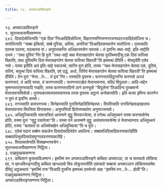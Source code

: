 ```yaml
---
title: १३. अप्पमञ्‍ञाविभङ्गो

---
```

१३. अप्पमञ्‍ञाविभङ्गो  
१. सुत्तन्तभाजनीयवण्णना  
६४२. दिसादेसोधिनाति ‘‘एकं दिस’’न्तिआदिदिसोधिना, विहारगामनिगमनगरजनपदरज्‍जादिदेसोधिना च। सत्तोधिनाति ‘‘सब्बा इत्थियो, सब्बे पुरिसा, अरिया, अनरिया’’तिआदिवसप्पवत्तेन सत्तोधिना। एतस्साति एतस्स पदस्स, पदत्थस्स वा। अनुवत्तकन्ति अधिकारवसेन पवत्तकं। तं द्वयन्ति तथा-सद्दो, इति-सद्दोति उभयं। ‘‘तथा दुतिय’’न्ति हि वुत्ते ‘‘तथा-सद्दो यथा मेत्तासहगतेन चेतसा पुरत्थिमादीसु एकं दिसं फरित्वा विहरति, तथा दुतियम्पि दिसं मेत्तासहगतेन चेतसा फरित्वा विहरती’’ति इममत्थं दीपेति। सेसद्वयेपि एसेव नयो। यस्मा इतीति अयं इति-सद्दो पकारत्थे, एवन्ति वुत्तं होति, तस्मा ‘‘यथा मेत्तासहगतेन चेतसा एकं, दुतियं, ततियं, चतुत्थं दिसं फरित्वा विहरति, एवं उद्धं, अधो, तिरियं मेत्तासहगतेन चेतसा फरित्वा विहरती’’ति इममत्थं दीपेति। तेन वुत्तं ‘‘मेत्ता…पे॰… तं द्वय’’न्ति। तस्साति द्वयस्स। फरणन्तरादिट्ठानन्ति फरणतो अञ्‍ञं फरणन्तरं, तं आदि यस्स, तं फरणन्तरादि। फरणन्तरञ्हेतं मेत्ताभावनाय, यदिदं विपुलता। आदि-सद्देन भुम्मन्तरपगुणभावादि गय्हति, तस्स फरणन्तरादिनो ठानं ठानभूतो ‘‘विपुलेना’’तिआदिना वुच्‍चमानो मेत्ताभावनाविसेसो। वुत्तप्पकारमत्तपरामसनस्स तस्स द्वयस्स अट्ठानं अनोकासोति। इति कत्वा इमिना कारणेन न वुत्तं तं द्वयन्ति अत्थो।  
६४३. रागस्साति कामरागस्स। सिनेहस्साति पुत्तसिनेहादिसिनेहस्स। विपत्तियाति रागसिनेहसङ्खाताय मेत्ताभावनाय विपत्तिया विनासस्स। अनुप्पत्तितो हिरोत्तप्पबलेन अनुप्पज्‍जनतो।  
६४५. अधिमुञ्‍चित्वाति भावनाचित्तं आरम्मणे सुट्ठु विस्सज्‍जेत्वा, तं पनेत्थ अधिमुच्‍चनं यस्मा फरणवसेनेव होति, तस्मा वुत्तं ‘‘सुट्ठु पसारेत्वा’’ति। यस्मा पन आरम्मणे सुट्ठु असंसप्पनवसेनेव तं मेत्ताभावनाय अधिमुच्‍चनं होति, तस्मा ‘‘बलवता वा अधिमोक्खेन अधिमुच्‍चित्वा’’ति च वुत्तं।  
६४८. एतेसं पदानं सब्बेन सकलेन दिसादेसादिभेदेन अवधिना। सब्बावधिदिसादिफरणाकारेहीति सब्बावधिभूतदिसादेसपुग्गलफरणप्पकारेहि।  
६५०. विघातवसेनाति विक्खम्भनवसेन।  
सुत्तन्तभाजनीयवण्णना निट्ठिता।  
३. पञ्हपुच्छकवण्णना  
६९९. कथितानं कुसलादिधम्मानं। इमस्मिं पन अप्पमञ्‍ञाविभङ्गे कथिता अप्पमञ्‍ञा, ता च सभावतो लोकिया एव, न खन्धविभङ्गादीसु कथिता खन्धादयो विय लोकुत्तरापीति एकंसतो सब्बासं अप्पमञ्‍ञानं लोकियभावमेव दीपेतुं अट्ठकथायं ‘‘इमस्मिं पना’’तिआदि वुत्तन्ति इममत्थं दस्सेन्तो आह ‘‘इमस्मिं पन…पे॰… होती’’ति।  
पञ्हपुच्छकवण्णना निट्ठिता।  
अप्पमञ्‍ञाविभङ्गवण्णना निट्ठिता।  